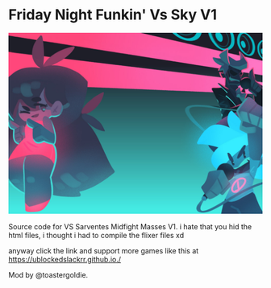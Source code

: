 # Friday Night Funkin' Vs Sky V1

![Sky V1 Banner](https://github.com/repositoryrepos/Sarvente-FNF-Mod-V1/blob/main/img/skin-funkin-cardbordtoast.jpg)

Source code for VS Sarventes Midfight Masses V1.
i hate that you hid the html files, i thought i had to compile the flixer files xd

anyway click the link and support more games like this at https://ublockedslackrr.github.io./


Mod by @toastergoldie.
